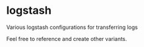 # logstash
Various logstash configurations for transferring logs

Feel free to reference and create other variants.

